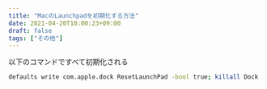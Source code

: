 ```yaml
---
title: "MacのLaunchpadを初期化する方法"
date: 2021-04-20T10:00:23+09:00
draft: false
tags: ["その他"] 
---
```

<!--more-->
以下のコマンドですべて初期化される
```bash
defaults write com.apple.dock ResetLaunchPad -bool true; killall Dock
```
